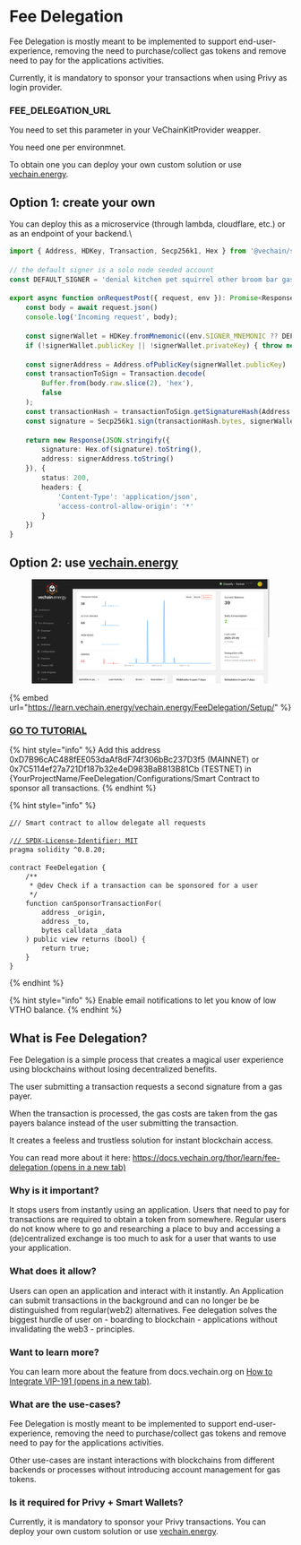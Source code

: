# Fee Delegation

Fee Delegation is mostly meant to be implemented to support end-user-experience, removing the need to purchase/collect gas tokens and remove need to pay for the applications activities.

Currently, it is mandatory to sponsor your transactions when using Privy as login provider.&#x20;

### FEE\_DELEGATION\_URL

You need to set this parameter in your VeChainKitProvider weapper.

You need one per environmnet.

To obtain one you can deploy your own custom solution or use [vechain.energy](https://vechain.energy/).

## Option 1: create your own

You can deploy this as a microservice (through lambda, cloudflare, etc.) or as an endpoint of your backend.\


```typescript
import { Address, HDKey, Transaction, Secp256k1, Hex } from '@vechain/sdk-core';

// the default signer is a solo node seeded account
const DEFAULT_SIGNER = 'denial kitchen pet squirrel other broom bar gas better priority spoil cross'

export async function onRequestPost({ request, env }): Promise<Response> {
    const body = await request.json()
    console.log('Incoming request', body);

    const signerWallet = HDKey.fromMnemonic((env.SIGNER_MNEMONIC ?? DEFAULT_SIGNER).split(' '), HDKey.VET_DERIVATION_PATH).deriveChild(0);
    if (!signerWallet.publicKey || !signerWallet.privateKey) { throw new Error('Could not load signing wallet') }

    const signerAddress = Address.ofPublicKey(signerWallet.publicKey)
    const transactionToSign = Transaction.decode(
        Buffer.from(body.raw.slice(2), 'hex'),
        false
    );
    const transactionHash = transactionToSign.getSignatureHash(Address.of(body.origin))
    const signature = Secp256k1.sign(transactionHash.bytes, signerWallet.privateKey)

    return new Response(JSON.stringify({
        signature: Hex.of(signature).toString(),
        address: signerAddress.toString()
    }), {
        status: 200,
        headers: {
            'Content-Type': 'application/json',
            'access-control-allow-origin': '*'
        }
    })
}
```

## Option 2: use [vechain.energy](https://vechain.energy/)

<figure><img src="../.gitbook/assets/image (1) (1).png" alt=""><figcaption></figcaption></figure>

{% embed url="https://learn.vechain.energy/vechain.energy/FeeDelegation/Setup/" %}

### [GO TO TUTORIAL](https://learn.vechain.energy/vechain.energy/FeeDelegation/Setup/)

{% hint style="info" %}
Add this address 0xD7B96cAC488fEE053daAf8dF74f306bBc237D3f5 (MAINNET) or 0x7C5114ef27a721Df187b32e4eD983BaB813B81Cb (TESTNET)  in {YourProjectName/FeeDelegation/Configurations/Smart Contract to sponsor  all transactions.
{% endhint %}

{% hint style="info" %}
<pre class="language-solidity"><code class="lang-solidity"><a data-footnote-ref href="#user-content-fn-1">/</a>// Smart contract to allow delegate all requests

/<a data-footnote-ref href="#user-content-fn-1">// SPDX-License-Identifier: MIT</a>
pragma solidity ^0.8.20;

contract FeeDelegation {
    /**
     * @dev Check if a transaction can be sponsored for a user
     */
    function canSponsorTransactionFor(
        address _origin,
        address _to,
        bytes calldata _data
    ) public view returns (bool) {
        return true;
    }
}
</code></pre>
{% endhint %}

{% hint style="info" %}
Enable email notifications to let you know of low VTHO balance.
{% endhint %}

## What is Fee Delegation?

Fee Delegation is a simple process that creates a magical user experience using blockchains without losing decentralized benefits.

The user submitting a transaction requests a second signature from a gas payer.

When the transaction is processed, the gas costs are taken from the gas payers balance instead of the user submitting the transaction.

It creates a feeless and trustless solution for instant blockchain access.

You can read more about it here: [https://docs.vechain.org/thor/learn/fee-delegation (opens in a new tab)](https://docs.vechain.org/thor/learn/fee-delegation)

### Why is it important?

It stops users from instantly using an application. Users that need to pay for transactions are required to obtain a token from somewhere. Regular users do not know where to go and researching a place to buy and accessing a (de)centralized exchange is too much to ask for a user that wants to use your application.

### What does it allow?

Users can open an application and interact with it instantly. An Application can submit transactions in the background and can no longer be be distinguished from regular(web2) alternatives. Fee delegation solves the biggest hurdle of user on - boarding to blockchain - applications without invalidating the web3 - principles.

### Want to learn more?

You can learn more about the feature from docs.vechain.org on [How to Integrate VIP-191 (opens in a new tab)](https://docs.vechain.org/tutorials/how-to-integrate-VIP-191-1.html).

### What are the use-cases?

Fee Delegation is mostly meant to be implemented to support end-user-experience, removing the need to purchase/collect gas tokens and remove need to pay for the applications activities.

Other use-cases are instant interactions with blockchains from different backends or processes without introducing account management for gas tokens.

### Is it required for Privy + Smart Wallets?

Currently, it is mandatory to sponsor your Privy transactions. You can deploy your own custom solution or use [vechain.energy](https://vechain.energy/).

[^1]: 
